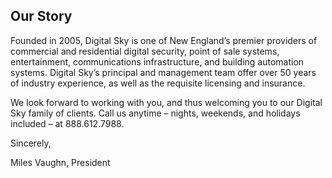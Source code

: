 ## Our Story
Founded in 2005, Digital Sky is one of New England’s premier providers of commercial and residential digital security, point of sale systems, entertainment, communications infrastructure, and building automation systems. Digital Sky’s principal and management team offer over 50 years of industry experience, as well as the requisite licensing and insurance.

We look forward to working with you, and thus welcoming you to our Digital Sky family of clients. Call us anytime – nights, weekends, and holidays included – at 888.612.7988.

Sincerely,

Miles Vaughn, President

<!--

**Here are some ideas to get you started:**

🙋‍♀️ A short introduction - what is your organization all about?
🌈 Contribution guidelines - how can the community get involved?
👩‍💻 Useful resources - where can the community find your docs? Is there anything else the community should know?
🍿 Fun facts - what does your team eat for breakfast?
🧙 Remember, you can do mighty things with the power of [Markdown](https://docs.github.com/github/writing-on-github/getting-started-with-writing-and-formatting-on-github/basic-writing-and-formatting-syntax)
-->
